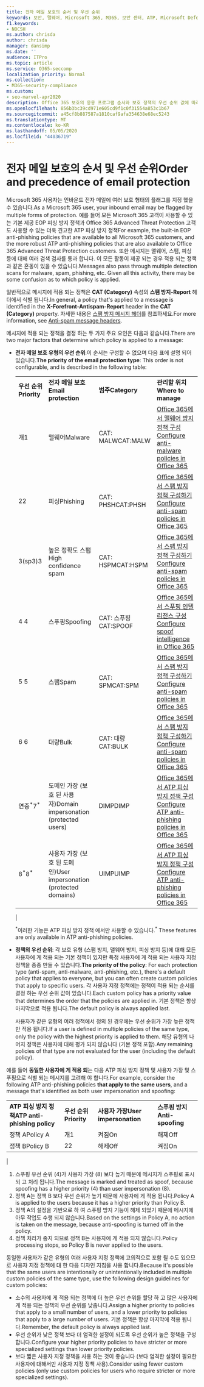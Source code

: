 ```yaml
---
title: 전자 메일 보호의 순서 및 우선 순위
keywords: 보안, 맬웨어, Microsoft 365, M365, 보안 센터, ATP, Microsoft Defender ATP, Office 365 ATP, Azure ATP
f1.keywords:
- NOCSH
ms.author: chrisda
author: chrisda
manager: dansimp
ms.date: ''
audience: ITPro
ms.topic: article
ms.service: O365-seccomp
localization_priority: Normal
ms.collection:
- M365-security-compliance
ms.custom:
- seo-marvel-apr2020
description: Office 365 보호의 응용 프로그램 순서와 보호 정책의 우선 순위 값에 따라 적용 되는 정책이 결정 되는 방식을 알아봅니다.
ms.openlocfilehash: 856b3bc39cd971e605cd9f1c0f31554a853c1b67
ms.sourcegitcommit: a45cf8b887587a1810caf9afa354638e68ec5243
ms.translationtype: MT
ms.contentlocale: ko-KR
ms.lasthandoff: 05/05/2020
ms.locfileid: "44036719"
---
```

# <a name="order-and-precedence-of-email-protection"></a><span data-ttu-id="f2375-104">전자 메일 보호의 순서 및 우선 순위</span><span class="sxs-lookup"><span data-stu-id="f2375-104">Order and precedence of email protection</span></span>

<span data-ttu-id="f2375-105">Microsoft 365 사용자는 인바운드 전자 메일에 여러 보호 형태의 플래그를 지정 했을 수 있습니다.</span><span class="sxs-lookup"><span data-stu-id="f2375-105">As a Microsoft 365 user, your inbound email may be flagged by multiple forms of protection.</span></span> <span data-ttu-id="f2375-106">예를 들어 모든 Microsoft 365 고객이 사용할 수 있는 기본 제공 EOP 피싱 방지 정책과 Office 365 Advanced Threat Protection 고객도 사용할 수 있는 더욱 견고한 ATP 피싱 방지 정책</span><span class="sxs-lookup"><span data-stu-id="f2375-106">For example, the built-in EOP anti-phishing policies that are available to all Microsoft 365 customers, and the more robust ATP anti-phishing policies that are also available to Office 365 Advanced Threat Protection customers.</span></span> <span data-ttu-id="f2375-107">또한 메시지는 맬웨어, 스팸, 피싱 등에 대해 여러 검색 검사를 통과 합니다. 이 모든 활동이 제공 되는 경우 적용 되는 정책과 같은 혼동이 있을 수 있습니다.</span><span class="sxs-lookup"><span data-stu-id="f2375-107">Messages also pass through multiple detection scans for malware, spam, phishing, etc. Given all this activity, there may be some confusion as to which policy is applied.</span></span>

<span data-ttu-id="f2375-108">일반적으로 메시지에 적용 되는 정책은 **CAT (Category)** 속성의 **스팸 방지-Report** 헤더에서 식별 됩니다.</span><span class="sxs-lookup"><span data-stu-id="f2375-108">In general, a policy that's applied to a message is identified in the **X-Forefront-Antispam-Report** header in the **CAT (Category)** property.</span></span> <span data-ttu-id="f2375-109">자세한 내용은 [스팸 방지 메시지 헤더](anti-spam-message-headers.md)를 참조하세요.</span><span class="sxs-lookup"><span data-stu-id="f2375-109">For more information, see [Anti-spam message headers](anti-spam-message-headers.md).</span></span>

<span data-ttu-id="f2375-110">메시지에 적용 되는 정책을 결정 하는 두 가지 주요 요인은 다음과 같습니다.</span><span class="sxs-lookup"><span data-stu-id="f2375-110">There are two major factors that determine which policy is applied to a message:</span></span>

- <span data-ttu-id="f2375-111">**전자 메일 보호 유형의 우선 순위**:이 순서는 구성할 수 없으며 다음 표에 설명 되어 있습니다.</span><span class="sxs-lookup"><span data-stu-id="f2375-111">**The priority of the email protection type**: This order is not configurable, and is described in the following table:</span></span>

  |||||
  |---|---|---|---|
  |<span data-ttu-id="f2375-112">**우선 순위**</span><span class="sxs-lookup"><span data-stu-id="f2375-112">**Priority**</span></span>|<span data-ttu-id="f2375-113">**전자 메일 보호**</span><span class="sxs-lookup"><span data-stu-id="f2375-113">**Email protection**</span></span>|<span data-ttu-id="f2375-114">**범주**</span><span class="sxs-lookup"><span data-stu-id="f2375-114">**Category**</span></span>|<span data-ttu-id="f2375-115">**관리할 위치**</span><span class="sxs-lookup"><span data-stu-id="f2375-115">**Where to manage**</span></span>|
  |<span data-ttu-id="f2375-116">개</span><span class="sxs-lookup"><span data-stu-id="f2375-116">1</span></span>|<span data-ttu-id="f2375-117">맬웨어</span><span class="sxs-lookup"><span data-stu-id="f2375-117">Malware</span></span>|<span data-ttu-id="f2375-118">CAT: MALW</span><span class="sxs-lookup"><span data-stu-id="f2375-118">CAT:MALW</span></span>|[<span data-ttu-id="f2375-119">Office 365에서 맬웨어 방지 정책 구성</span><span class="sxs-lookup"><span data-stu-id="f2375-119">Configure anti-malware policies in Office 365</span></span>](configure-anti-malware-policies.md)|
  |<span data-ttu-id="f2375-120">2</span><span class="sxs-lookup"><span data-stu-id="f2375-120">2</span></span>|<span data-ttu-id="f2375-121">피싱</span><span class="sxs-lookup"><span data-stu-id="f2375-121">Phishing</span></span>|<span data-ttu-id="f2375-122">CAT: PHSH</span><span class="sxs-lookup"><span data-stu-id="f2375-122">CAT:PHSH</span></span>|[<span data-ttu-id="f2375-123">Office 365에서 스팸 방지 정책 구성하기</span><span class="sxs-lookup"><span data-stu-id="f2375-123">Configure anti-spam policies in Office 365</span></span>](configure-your-spam-filter-policies.md)|
  |<span data-ttu-id="f2375-124">3(sp3)</span><span class="sxs-lookup"><span data-stu-id="f2375-124">3</span></span>|<span data-ttu-id="f2375-125">높은 정확도 스팸</span><span class="sxs-lookup"><span data-stu-id="f2375-125">High confidence spam</span></span>|<span data-ttu-id="f2375-126">CAT: HSPM</span><span class="sxs-lookup"><span data-stu-id="f2375-126">CAT:HSPM</span></span>|[<span data-ttu-id="f2375-127">Office 365에서 스팸 방지 정책 구성하기</span><span class="sxs-lookup"><span data-stu-id="f2375-127">Configure anti-spam policies in Office 365</span></span>](configure-your-spam-filter-policies.md)|
  |<span data-ttu-id="f2375-128">4 </span><span class="sxs-lookup"><span data-stu-id="f2375-128">4</span></span>|<span data-ttu-id="f2375-129">스푸핑</span><span class="sxs-lookup"><span data-stu-id="f2375-129">Spoofing</span></span>|<span data-ttu-id="f2375-130">CAT: 스푸핑</span><span class="sxs-lookup"><span data-stu-id="f2375-130">CAT:SPOOF</span></span>|[<span data-ttu-id="f2375-131">Office 365에서 스푸핑 인텔리전스 구성</span><span class="sxs-lookup"><span data-stu-id="f2375-131">Configure spoof intelligence in Office 365</span></span>](learn-about-spoof-intelligence.md)|
  |<span data-ttu-id="f2375-132">5 </span><span class="sxs-lookup"><span data-stu-id="f2375-132">5</span></span>|<span data-ttu-id="f2375-133">스팸</span><span class="sxs-lookup"><span data-stu-id="f2375-133">Spam</span></span>|<span data-ttu-id="f2375-134">CAT: SPM</span><span class="sxs-lookup"><span data-stu-id="f2375-134">CAT:SPM</span></span>|[<span data-ttu-id="f2375-135">Office 365에서 스팸 방지 정책 구성하기</span><span class="sxs-lookup"><span data-stu-id="f2375-135">Configure anti-spam policies in Office 365</span></span>](configure-your-spam-filter-policies.md)|
  |<span data-ttu-id="f2375-136">6 </span><span class="sxs-lookup"><span data-stu-id="f2375-136">6</span></span>|<span data-ttu-id="f2375-137">대량</span><span class="sxs-lookup"><span data-stu-id="f2375-137">Bulk</span></span>|<span data-ttu-id="f2375-138">CAT: 대량</span><span class="sxs-lookup"><span data-stu-id="f2375-138">CAT:BULK</span></span>|[<span data-ttu-id="f2375-139">Office 365에서 스팸 방지 정책 구성하기</span><span class="sxs-lookup"><span data-stu-id="f2375-139">Configure anti-spam policies in Office 365</span></span>](configure-your-spam-filter-policies.md)|
  |<span data-ttu-id="f2375-140">연중<sup>\*</sup></span><span class="sxs-lookup"><span data-stu-id="f2375-140">7<sup>\*</sup></span></span>|<span data-ttu-id="f2375-141">도메인 가장 (보호 된 사용자)</span><span class="sxs-lookup"><span data-stu-id="f2375-141">Domain impersonation (protected users)</span></span>|<span data-ttu-id="f2375-142">DIMP</span><span class="sxs-lookup"><span data-stu-id="f2375-142">DIMP</span></span>|[<span data-ttu-id="f2375-143">Office 365에서 ATP 피싱 방지 정책 구성</span><span class="sxs-lookup"><span data-stu-id="f2375-143">Configure ATP anti-phishing policies in Office 365</span></span>](configure-atp-anti-phishing-policies.md)|
  |<span data-ttu-id="f2375-144">8<sup>\*</sup></span><span class="sxs-lookup"><span data-stu-id="f2375-144">8<sup>\*</sup></span></span>|<span data-ttu-id="f2375-145">사용자 가장 (보호 된 도메인)</span><span class="sxs-lookup"><span data-stu-id="f2375-145">User impersonation (protected domains)</span></span>|<span data-ttu-id="f2375-146">UIMP</span><span class="sxs-lookup"><span data-stu-id="f2375-146">UIMP</span></span>|[<span data-ttu-id="f2375-147">Office 365에서 ATP 피싱 방지 정책 구성</span><span class="sxs-lookup"><span data-stu-id="f2375-147">Configure ATP anti-phishing policies in Office 365</span></span>](configure-atp-anti-phishing-policies.md)|
  |

  <span data-ttu-id="f2375-148"><sup>\*</sup>이러한 기능은 ATP 피싱 방지 정책 에서만 사용할 수 있습니다.</span><span class="sxs-lookup"><span data-stu-id="f2375-148"><sup>\*</sup> These features are only available in ATP anti-phishing policies.</span></span>

- <span data-ttu-id="f2375-149">**정책의 우선 순위**: 각 보호 유형 (스팸 방지, 맬웨어 방지, 피싱 방지 등)에 대해 모든 사용자에 게 적용 되는 기본 정책이 있지만 특정 사용자에 게 적용 되는 사용자 지정 정책을 종종 만들 수 있습니다.</span><span class="sxs-lookup"><span data-stu-id="f2375-149">**The priority of the policy**: For each protection type (anti-spam, anti-malware, anti-phishing, etc.), there's a default policy that applies to everyone, but you can often create custom policies that apply to specific users.</span></span> <span data-ttu-id="f2375-150">각 사용자 지정 정책에는 정책이 적용 되는 순서를 결정 하는 우선 순위 값이 있습니다.</span><span class="sxs-lookup"><span data-stu-id="f2375-150">Each custom policy has a priority value that determines the order that the policies are applied in.</span></span> <span data-ttu-id="f2375-151">기본 정책은 항상 마지막으로 적용 됩니다.</span><span class="sxs-lookup"><span data-stu-id="f2375-151">The default policy is always applied last.</span></span>

  <span data-ttu-id="f2375-152">사용자가 같은 유형의 여러 정책에서 정의 된 경우에는 우선 순위가 가장 높은 정책만 적용 됩니다.</span><span class="sxs-lookup"><span data-stu-id="f2375-152">If a user is defined in multiple policies of the same type, only the policy with the highest priority is applied to them.</span></span> <span data-ttu-id="f2375-153">해당 유형의 나머지 정책은 사용자에 대해 평가 되지 않습니다 (기본 정책 포함).</span><span class="sxs-lookup"><span data-stu-id="f2375-153">Any remaining policies of that type are not evaluated for the user (including the default policy).</span></span>

<span data-ttu-id="f2375-154">예를 들어 **동일한 사용자에 게 적용 되**는 다음 ATP 피싱 방지 정책 및 사용자 가장 및 스푸핑으로 식별 되는 메시지를 고려해 야 합니다.</span><span class="sxs-lookup"><span data-stu-id="f2375-154">For example, consider the following ATP anti-phishing policies **that apply to the same users**, and a message that's identified as both user impersonation and spoofing:</span></span>

  |||||
  |---|---|---|---|
  |<span data-ttu-id="f2375-155">**ATP 피싱 방지 정책**</span><span class="sxs-lookup"><span data-stu-id="f2375-155">**ATP anti-phishing policy**</span></span>|<span data-ttu-id="f2375-156">**우선 순위**</span><span class="sxs-lookup"><span data-stu-id="f2375-156">**Priority**</span></span>|<span data-ttu-id="f2375-157">**사용자 가장**</span><span class="sxs-lookup"><span data-stu-id="f2375-157">**User impersonation**</span></span>|<span data-ttu-id="f2375-158">**스푸핑 방지**</span><span class="sxs-lookup"><span data-stu-id="f2375-158">**Anti-spoofing**</span></span>|
  |<span data-ttu-id="f2375-159">정책 A</span><span class="sxs-lookup"><span data-stu-id="f2375-159">Policy A</span></span>|<span data-ttu-id="f2375-160">개</span><span class="sxs-lookup"><span data-stu-id="f2375-160">1</span></span>|<span data-ttu-id="f2375-161">켜짐</span><span class="sxs-lookup"><span data-stu-id="f2375-161">On</span></span>|<span data-ttu-id="f2375-162">해제</span><span class="sxs-lookup"><span data-stu-id="f2375-162">Off</span></span>|
  |<span data-ttu-id="f2375-163">정책 B</span><span class="sxs-lookup"><span data-stu-id="f2375-163">Policy B</span></span>|<span data-ttu-id="f2375-164">2</span><span class="sxs-lookup"><span data-stu-id="f2375-164">2</span></span>|<span data-ttu-id="f2375-165">해제</span><span class="sxs-lookup"><span data-stu-id="f2375-165">Off</span></span>|<span data-ttu-id="f2375-166">켜짐</span><span class="sxs-lookup"><span data-stu-id="f2375-166">On</span></span>|
  |

1. <span data-ttu-id="f2375-167">스푸핑 우선 순위 (4)가 사용자 가장 (8) 보다 높기 때문에 메시지가 스푸핑로 표시 되 고 처리 됩니다.</span><span class="sxs-lookup"><span data-stu-id="f2375-167">The message is marked and treated as spoof, because spoofing has a higher priority (4) than user impersonation (8).</span></span>
2. <span data-ttu-id="f2375-168">정책 A는 정책 B 보다 우선 순위가 높기 때문에 사용자에 게 적용 됩니다.</span><span class="sxs-lookup"><span data-stu-id="f2375-168">Policy A is applied to the users because it has a higher priority than Policy B.</span></span>
3. <span data-ttu-id="f2375-169">정책 A의 설정을 기반으로 하 여 스푸핑 방지 기능이 해제 되었기 때문에 메시지에 아무 작업도 수행 되지 않습니다.</span><span class="sxs-lookup"><span data-stu-id="f2375-169">Based on the settings in Policy A, no action is taken on the message, because anti-spoofing is turned off in the policy.</span></span>
4. <span data-ttu-id="f2375-170">정책 처리가 중지 되므로 정책 B는 사용자에 게 적용 되지 않습니다.</span><span class="sxs-lookup"><span data-stu-id="f2375-170">Policy processing stops, so Policy B is never applied to the users.</span></span>

<span data-ttu-id="f2375-171">동일한 사용자가 같은 유형의 여러 사용자 지정 정책에 고의적으로 포함 될 수도 있으므로 사용자 지정 정책에 대 한 다음 디자인 지침을 사용 합니다.</span><span class="sxs-lookup"><span data-stu-id="f2375-171">Because it's possible that the same users are intentionally or unintentionally included in multiple custom policies of the same type, use the following design guidelines for custom policies:</span></span>

- <span data-ttu-id="f2375-172">소수의 사용자에 게 적용 되는 정책에 더 높은 우선 순위를 할당 하 고 많은 사용자에 게 적용 되는 정책의 우선 순위를 낮춥니다.</span><span class="sxs-lookup"><span data-stu-id="f2375-172">Assign a higher priority to policies that apply to a small number of users, and a lower priority to policies that apply to a large number of users.</span></span> <span data-ttu-id="f2375-173">기본 정책은 항상 마지막에 적용 됩니다.</span><span class="sxs-lookup"><span data-stu-id="f2375-173">Remember, the default policy is always applied last.</span></span>
- <span data-ttu-id="f2375-174">우선 순위가 낮은 정책 보다 더 엄격한 설정이 되도록 우선 순위가 높은 정책을 구성 합니다.</span><span class="sxs-lookup"><span data-stu-id="f2375-174">Configure your higher priority policies to have stricter or more specialized settings than lower priority policies.</span></span>
- <span data-ttu-id="f2375-175">보다 짧은 사용자 지정 정책을 사용 하는 것이 좋습니다 (보다 엄격한 설정이 필요한 사용자에 대해서만 사용자 지정 정책 사용).</span><span class="sxs-lookup"><span data-stu-id="f2375-175">Consider using fewer custom policies (only use custom policies for users who require stricter or more specialized settings).</span></span>
